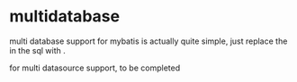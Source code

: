 # multidatabase

multi database support for mybatis is actually quite simple, just replace the in the sql with <database>.<table>

for multi datasource support, to be completed
